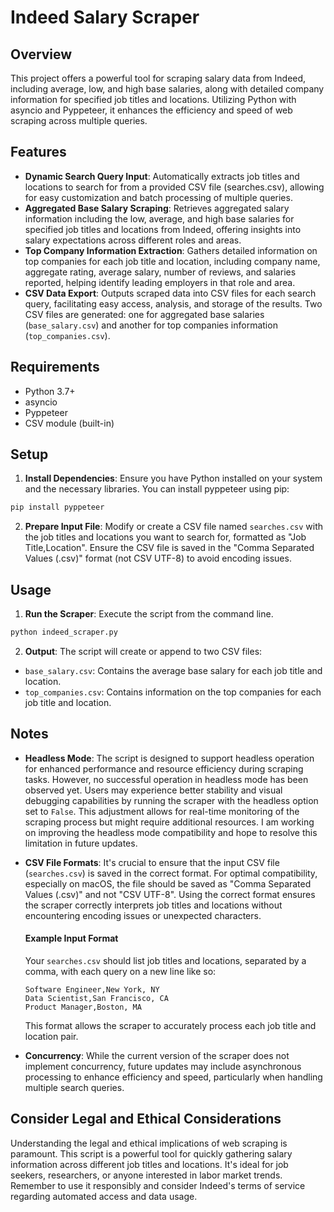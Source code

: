 # Indeed Salary Scraper

## Overview
This project offers a powerful tool for scraping salary data from Indeed, including average, low, and high base salaries, along with detailed company information for specified job titles and locations. Utilizing Python with asyncio and Pyppeteer, it enhances the efficiency and speed of web scraping across multiple queries.

## Features
- **Dynamic Search Query Input**: Automatically extracts job titles and locations to search for from a provided CSV file (searches.csv), allowing for easy customization and batch processing of multiple queries.
- **Aggregated Base Salary Scraping**: Retrieves aggregated salary information including the low, average, and high base salaries for specified job titles and locations from Indeed, offering insights into salary expectations across different roles and areas.
- **Top Company Information Extraction**: Gathers detailed information on top companies for each job title and location, including company name, aggregate rating, average salary, number of reviews, and salaries reported, helping identify leading employers in that role and area.
- **CSV Data Export**: Outputs scraped data into CSV files for each search query, facilitating easy access, analysis, and storage of the results. Two CSV files are generated: one for aggregated base salaries (`base_salary.csv`) and another for top companies information (`top_companies.csv`).

## Requirements
- Python 3.7+
- asyncio
- Pyppeteer
- CSV module (built-in)

## Setup
1. **Install Dependencies**: Ensure you have Python installed on your system and the necessary libraries. You can install pyppeteer using pip:

```bash
pip install pyppeteer
```

2. **Prepare Input File**: Modify or create a CSV file named `searches.csv` with the job titles and locations you want to search for, formatted as "Job Title,Location". Ensure the CSV file is saved in the "Comma Separated Values (.csv)" format (not CSV UTF-8) to avoid encoding issues.

## Usage
1. **Run the Scraper**: Execute the script from the command line.

```bash
python indeed_scraper.py
```

2. **Output**: The script will create or append to two CSV files:
- `base_salary.csv`: Contains the average base salary for each job title and location.
- `top_companies.csv`: Contains information on the top companies for each job title and location.

## Notes
- **Headless Mode**: The script is designed to support headless operation for enhanced performance and resource efficiency during scraping tasks. However, no successful operation in headless mode has been observed yet. Users may experience better stability and visual debugging capabilities by running the scraper with the headless option set to `False`. This adjustment allows for real-time monitoring of the scraping process but might require additional resources. I am working on improving the headless mode compatibility and hope to resolve this limitation in future updates.
- **CSV File Formats**: It's crucial to ensure that the input CSV file (`searches.csv`) is saved in the correct format. For optimal compatibility, especially on macOS, the file should be saved as "Comma Separated Values (.csv)" and not "CSV UTF-8". Using the correct format ensures the scraper correctly interprets job titles and locations without encountering encoding issues or unexpected characters.

    #### Example Input Format
    Your `searches.csv` should list job titles and locations, separated by a comma, with each query on a new line like so:
    ```
    Software Engineer,New York, NY
    Data Scientist,San Francisco, CA
    Product Manager,Boston, MA
    ```
    This format allows the scraper to accurately process each job title and location pair.

- **Concurrency**: While the current version of the scraper does not implement concurrency, future updates may include asynchronous processing to enhance efficiency and speed, particularly when handling multiple search queries.

## Consider Legal and Ethical Considerations
Understanding the legal and ethical implications of web scraping is paramount. This script is a powerful tool for quickly gathering salary information across different job titles and locations. It's ideal for job seekers, researchers, or anyone interested in labor market trends. Remember to use it responsibly and consider Indeed's terms of service regarding automated access and data usage.